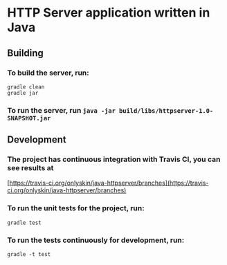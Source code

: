 # HTTP Server application written in Java

## Building

### To build the server, run:
```
gradle clean
gradle jar
```

### To run the server, run `java -jar build/libs/httpserver-1.0-SNAPSHOT.jar`

## Development

### The project has continuous integration with Travis CI, you can see results at
[https://travis-ci.org/onlyskin/java-httpserver/branches](https://travis-ci.org/onlyskin/java-httpserver/branches)

### To run the unit tests for the project, run:
```
gradle test
```

### To run the tests continuously for development, run:
```
gradle -t test
```
